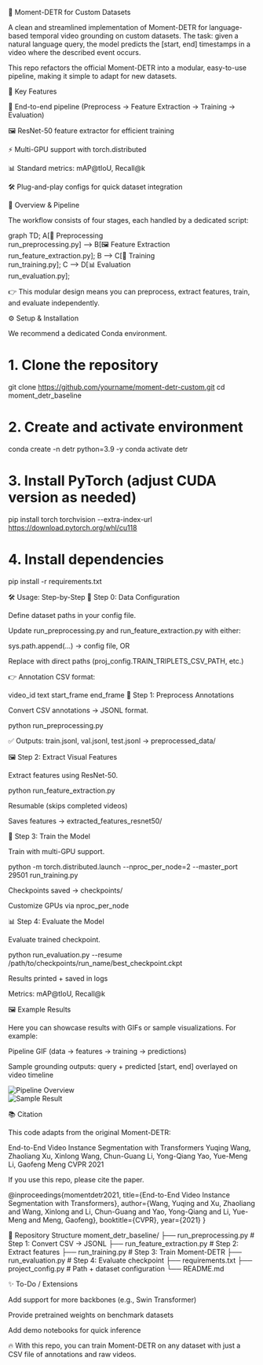 🎯 Moment-DETR for Custom Datasets

A clean and streamlined implementation of Moment-DETR for language-based temporal video grounding on custom datasets.
The task: given a natural language query, the model predicts the [start, end] timestamps in a video where the described event occurs.

This repo refactors the official Moment-DETR into a modular, easy-to-use pipeline, making it simple to adapt for new datasets.

🚀 Key Features

🔄 End-to-end pipeline (Preprocess → Feature Extraction → Training → Evaluation)

🖼️ ResNet-50 feature extractor for efficient training

⚡ Multi-GPU support with torch.distributed

📊 Standard metrics: mAP@tIoU, Recall@k

🛠️ Plug-and-play configs for quick dataset integration

📌 Overview & Pipeline

The workflow consists of four stages, each handled by a dedicated script:

graph TD;
    A[📑 Preprocessing <br> run_preprocessing.py] --> B[🖼️ Feature Extraction <br> run_feature_extraction.py];
    B --> C[🧠 Training <br> run_training.py];
    C --> D[📊 Evaluation <br> run_evaluation.py];


👉 This modular design means you can preprocess, extract features, train, and evaluate independently.

⚙️ Setup & Installation

We recommend a dedicated Conda environment.

# 1. Clone the repository
git clone https://github.com/yourname/moment-detr-custom.git
cd moment_detr_baseline

# 2. Create and activate environment
conda create -n detr python=3.9 -y
conda activate detr

# 3. Install PyTorch (adjust CUDA version as needed)
pip install torch torchvision --extra-index-url https://download.pytorch.org/whl/cu118

# 4. Install dependencies
pip install -r requirements.txt

🛠️ Usage: Step-by-Step
🔧 Step 0: Data Configuration

Define dataset paths in your config file.

Update run_preprocessing.py and run_feature_extraction.py with either:

sys.path.append(...) → config file, OR

Replace with direct paths (proj_config.TRAIN_TRIPLETS_CSV_PATH, etc.)

👉 Annotation CSV format:

video_id	text	start_frame	end_frame
📑 Step 1: Preprocess Annotations

Convert CSV annotations → JSONL format.

python run_preprocessing.py


✅ Outputs: train.jsonl, val.jsonl, test.jsonl → preprocessed_data/

🖼️ Step 2: Extract Visual Features

Extract features using ResNet-50.

python run_feature_extraction.py


Resumable (skips completed videos)

Saves features → extracted_features_resnet50/

🧠 Step 3: Train the Model

Train with multi-GPU support.

python -m torch.distributed.launch --nproc_per_node=2 --master_port 29501 run_training.py


Checkpoints saved → checkpoints/

Customize GPUs via nproc_per_node

📊 Step 4: Evaluate the Model

Evaluate trained checkpoint.

python run_evaluation.py --resume /path/to/checkpoints/run_name/best_checkpoint.ckpt


Results printed + saved in logs

Metrics: mAP@tIoU, Recall@k

🖼️ Example Results

Here you can showcase results with GIFs or sample visualizations. For example:

Pipeline GIF (data → features → training → predictions)

Sample grounding outputs: query + predicted [start, end] overlayed on video timeline

![Pipeline Overview](docs/pipeline.gif)  
![Sample Result](docs/result_example.png)  

📚 Citation

This code adapts from the original Moment-DETR:

End-to-End Video Instance Segmentation with Transformers
Yuqing Wang, Zhaoliang Xu, Xinlong Wang, Chun-Guang Li, Yong-Qiang Yao, Yue-Meng Li, Gaofeng Meng
CVPR 2021

If you use this repo, please cite the paper.

@inproceedings{momentdetr2021,
  title={End-to-End Video Instance Segmentation with Transformers},
  author={Wang, Yuqing and Xu, Zhaoliang and Wang, Xinlong and Li, Chun-Guang and Yao, Yong-Qiang and Li, Yue-Meng and Meng, Gaofeng},
  booktitle={CVPR},
  year={2021}
}

📌 Repository Structure
moment_detr_baseline/
├── run_preprocessing.py       # Step 1: Convert CSV → JSONL
├── run_feature_extraction.py  # Step 2: Extract features
├── run_training.py            # Step 3: Train Moment-DETR
├── run_evaluation.py          # Step 4: Evaluate checkpoint
├── requirements.txt
├── project_config.py          # Path + dataset configuration
└── README.md

✨ To-Do / Extensions

 Add support for more backbones (e.g., Swin Transformer)

 Provide pretrained weights on benchmark datasets

 Add demo notebooks for quick inference

🔥 With this repo, you can train Moment-DETR on any dataset with just a CSV file of annotations and raw videos.
